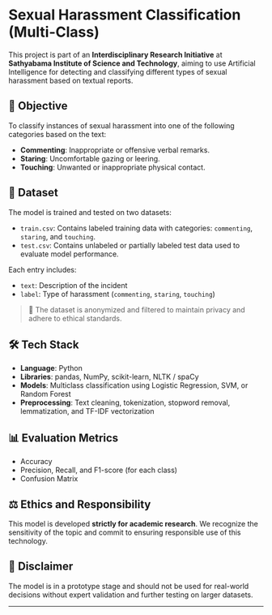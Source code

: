 
# Sexual Harassment Classification (Multi-Class)

This project is part of an **Interdisciplinary Research Initiative** at **Sathyabama Institute of Science and Technology**, aiming to use Artificial Intelligence for detecting and classifying different types of sexual harassment based on textual reports.

## 🧠 Objective

To classify instances of sexual harassment into one of the following categories based on the text:
- **Commenting**: Inappropriate or offensive verbal remarks.
- **Staring**: Uncomfortable gazing or leering.
- **Touching**: Unwanted or inappropriate physical contact.

## 📁 Dataset

The model is trained and tested on two datasets:

- `train.csv`: Contains labeled training data with categories: `commenting`, `staring`, and `touching`.  
- `test.csv`: Contains unlabeled or partially labeled test data used to evaluate model performance.

Each entry includes:
- `text`: Description of the incident  
- `label`: Type of harassment (`commenting`, `staring`, `touching`)

> 🔐 The dataset is anonymized and filtered to maintain privacy and adhere to ethical standards.

## 🛠️ Tech Stack

- **Language**: Python  
- **Libraries**: pandas, NumPy, scikit-learn, NLTK / spaCy  
- **Models**: Multiclass classification using Logistic Regression, SVM, or Random Forest  
- **Preprocessing**: Text cleaning, tokenization, stopword removal, lemmatization, and TF-IDF vectorization  


## 📊 Evaluation Metrics

- Accuracy
- Precision, Recall, and F1-score (for each class)
- Confusion Matrix

## ⚖️ Ethics and Responsibility

This model is developed **strictly for academic research**. We recognize the sensitivity of the topic and commit to ensuring responsible use of this technology.


## 📌 Disclaimer

The model is in a prototype stage and should not be used for real-world decisions without expert validation and further testing on larger datasets.

---
